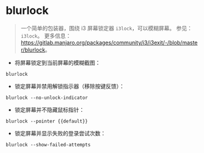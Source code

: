 # blurlock

> 一个简单的包装器，围绕 i3 屏幕锁定器 `i3lock`，可以模糊屏幕。
> 参见：`i3lock`。
> 更多信息：<https://gitlab.manjaro.org/packages/community/i3/i3exit/-/blob/master/blurlock>。

- 将屏幕锁定到当前屏幕的模糊截图：

`blurlock`

- 锁定屏幕并禁用解锁指示器（移除按键反馈）：

`blurlock --no-unlock-indicator`

- 锁定屏幕并不隐藏鼠标指针：

`blurlock --pointer {{default}}`

- 锁定屏幕并显示失败的登录尝试次数：

`blurlock --show-failed-attempts`